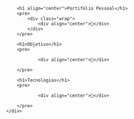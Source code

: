 <html>
    <div class="container">
        
        <h1 align="center">Portifólio Pessoal</h1>
        <pre>
            <div class="wrap">
                <div align="center">🚀</div>
            </div>
        </pre>
        
        <h1>Objetivo</h1>
        <pre>

                <div align="center">🚀</div>

        </pre>
       
        <h1>Tecnologias</h1>
        <pre>

                <div align="center">🚀</div>
          
        </pre>
    </div>
</html>
